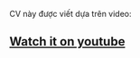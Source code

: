 CV này được viết dựa trên video:
## [Watch it on youtube](https://www.youtube.com/watch?v=oYjseP_Qhv4&t=106s)

